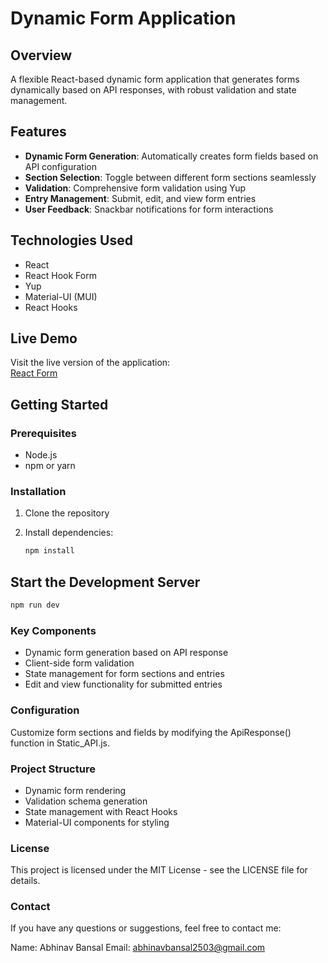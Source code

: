 # Dynamic Form Application

## Overview

A flexible React-based dynamic form application that generates forms dynamically based on API responses, with robust validation and state management.

## Features

- **Dynamic Form Generation**: Automatically creates form fields based on API configuration
- **Section Selection**: Toggle between different form sections seamlessly
- **Validation**: Comprehensive form validation using Yup
- **Entry Management**: Submit, edit, and view form entries
- **User Feedback**: Snackbar notifications for form interactions

## Technologies Used

- React
- React Hook Form
- Yup
- Material-UI (MUI)
- React Hooks
## Live Demo

Visit the live version of the application:  
[React Form](https://abhinav-bansal-form.vercel.app/)

## Getting Started

### Prerequisites

- Node.js
- npm or yarn

### Installation

1. Clone the repository
2. Install dependencies:

   ```bash
   npm install

   ```

## Start the Development Server

```bash
npm run dev
```

### Key Components

- Dynamic form generation based on API response
- Client-side form validation
- State management for form sections and entries
- Edit and view functionality for submitted entries

### Configuration

Customize form sections and fields by modifying the ApiResponse() function in Static_API.js.

### Project Structure

- Dynamic form rendering
- Validation schema generation
- State management with React Hooks
- Material-UI components for styling

### License

This project is licensed under the MIT License - see the LICENSE file for details.

### Contact

If you have any questions or suggestions, feel free to contact me:

Name: Abhinav Bansal
Email: abhinavbansal2503@gmail.com
